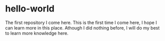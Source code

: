 # hello-world
The first repository I come here.
This is the first time I come here, I hope I can learn more in this place. Athough I did nothing before, I will do my best to learn more knowledge here.
